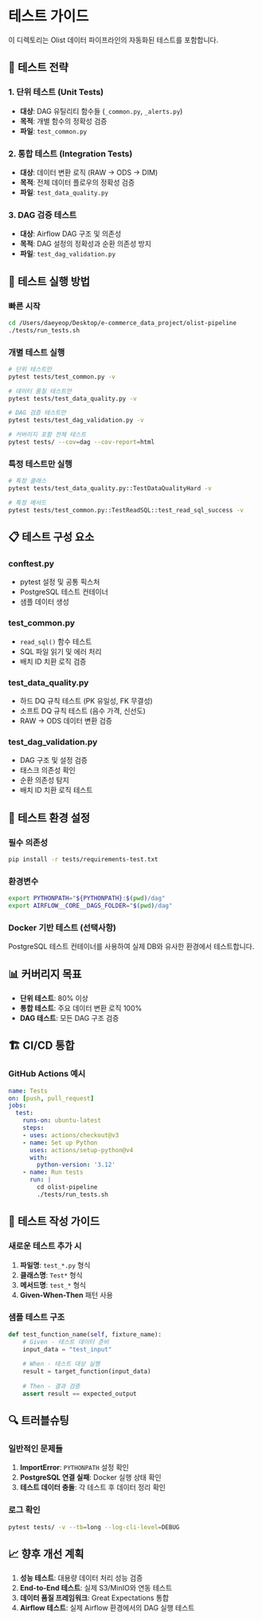 # 테스트 가이드

이 디렉토리는 Olist 데이터 파이프라인의 자동화된 테스트를 포함합니다.

## 🎯 테스트 전략

### 1. 단위 테스트 (Unit Tests)
- **대상**: DAG 유틸리티 함수들 (`_common.py`, `_alerts.py`)
- **목적**: 개별 함수의 정확성 검증
- **파일**: `test_common.py`

### 2. 통합 테스트 (Integration Tests)  
- **대상**: 데이터 변환 로직 (RAW → ODS → DIM)
- **목적**: 전체 데이터 플로우의 정확성 검증
- **파일**: `test_data_quality.py`

### 3. DAG 검증 테스트
- **대상**: Airflow DAG 구조 및 의존성
- **목적**: DAG 설정의 정확성과 순환 의존성 방지
- **파일**: `test_dag_validation.py`

## 🚀 테스트 실행 방법

### 빠른 시작
```bash
cd /Users/daeyeop/Desktop/e-commerce_data_project/olist-pipeline
./tests/run_tests.sh
```

### 개별 테스트 실행
```bash
# 단위 테스트만
pytest tests/test_common.py -v

# 데이터 품질 테스트만  
pytest tests/test_data_quality.py -v

# DAG 검증 테스트만
pytest tests/test_dag_validation.py -v

# 커버리지 포함 전체 테스트
pytest tests/ --cov=dag --cov-report=html
```

### 특정 테스트만 실행
```bash
# 특정 클래스
pytest tests/test_data_quality.py::TestDataQualityHard -v

# 특정 메서드
pytest tests/test_common.py::TestReadSQL::test_read_sql_success -v
```

## 📋 테스트 구성 요소

### conftest.py
- pytest 설정 및 공통 픽스처
- PostgreSQL 테스트 컨테이너
- 샘플 데이터 생성

### test_common.py
- `read_sql()` 함수 테스트
- SQL 파일 읽기 및 에러 처리
- 배치 ID 치환 로직 검증

### test_data_quality.py
- 하드 DQ 규칙 테스트 (PK 유일성, FK 무결성)
- 소프트 DQ 규칙 테스트 (음수 가격, 신선도)
- RAW → ODS 데이터 변환 검증

### test_dag_validation.py
- DAG 구조 및 설정 검증
- 태스크 의존성 확인
- 순환 의존성 탐지
- 배치 ID 치환 로직 테스트

## 🔧 테스트 환경 설정

### 필수 의존성
```bash
pip install -r tests/requirements-test.txt
```

### 환경변수
```bash
export PYTHONPATH="${PYTHONPATH}:$(pwd)/dag"
export AIRFLOW__CORE__DAGS_FOLDER="$(pwd)/dag"
```

### Docker 기반 테스트 (선택사항)
PostgreSQL 테스트 컨테이너를 사용하여 실제 DB와 유사한 환경에서 테스트합니다.

## 📊 커버리지 목표

- **단위 테스트**: 80% 이상
- **통합 테스트**: 주요 데이터 변환 로직 100%
- **DAG 테스트**: 모든 DAG 구조 검증

## 🏗️ CI/CD 통합

### GitHub Actions 예시
```yaml
name: Tests
on: [push, pull_request]
jobs:
  test:
    runs-on: ubuntu-latest
    steps:
    - uses: actions/checkout@v3
    - name: Set up Python
      uses: actions/setup-python@v4
      with:
        python-version: '3.12'
    - name: Run tests
      run: |
        cd olist-pipeline
        ./tests/run_tests.sh
```

## 📝 테스트 작성 가이드

### 새로운 테스트 추가 시
1. **파일명**: `test_*.py` 형식
2. **클래스명**: `Test*` 형식  
3. **메서드명**: `test_*` 형식
4. **Given-When-Then** 패턴 사용

### 샘플 테스트 구조
```python
def test_function_name(self, fixture_name):
    # Given - 테스트 데이터 준비
    input_data = "test_input"
    
    # When - 테스트 대상 실행
    result = target_function(input_data)
    
    # Then - 결과 검증
    assert result == expected_output
```

## 🔍 트러블슈팅

### 일반적인 문제들
1. **ImportError**: `PYTHONPATH` 설정 확인
2. **PostgreSQL 연결 실패**: Docker 실행 상태 확인
3. **테스트 데이터 충돌**: 각 테스트 후 데이터 정리 확인

### 로그 확인
```bash
pytest tests/ -v --tb=long --log-cli-level=DEBUG
```

## 📈 향후 개선 계획

1. **성능 테스트**: 대용량 데이터 처리 성능 검증
2. **End-to-End 테스트**: 실제 S3/MinIO와 연동 테스트
3. **데이터 품질 프레임워크**: Great Expectations 통합
4. **Airflow 테스트**: 실제 Airflow 환경에서의 DAG 실행 테스트
